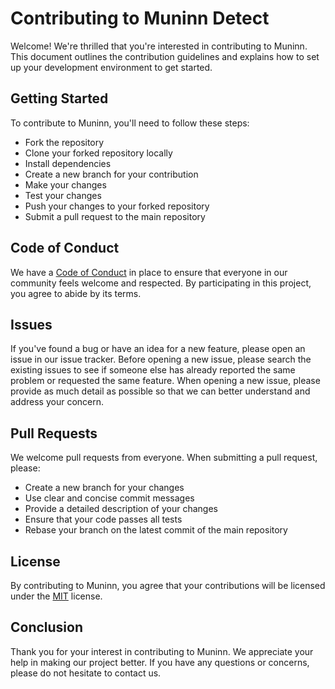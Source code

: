 # Contributing to Muninn Detect

Welcome! We're thrilled that you're interested in contributing to Muninn. This document outlines the contribution guidelines and explains how to set up your development environment to get started.

## Getting Started

To contribute to Muninn, you'll need to follow these steps:

- Fork the repository
- Clone your forked repository locally
- Install dependencies
- Create a new branch for your contribution
- Make your changes
- Test your changes
- Push your changes to your forked repository
- Submit a pull request to the main repository

## Code of Conduct

We have a [Code of Conduct](./CODE_OF_CONDUCT.md) in place to ensure that everyone in our community feels welcome and respected. By participating in this project, you agree to abide by its terms.

## Issues

If you've found a bug or have an idea for a new feature, please open an issue in our issue tracker. Before opening a new issue, please search the existing issues to see if someone else has already reported the same problem or requested the same feature. When opening a new issue, please provide as much detail as possible so that we can better understand and address your concern.

## Pull Requests

We welcome pull requests from everyone. When submitting a pull request, please:

- Create a new branch for your changes
- Use clear and concise commit messages
- Provide a detailed description of your changes
- Ensure that your code passes all tests
- Rebase your branch on the latest commit of the main repository

## License

By contributing to Muninn, you agree that your contributions will be licensed under the [MIT](./LICENSE) license.

## Conclusion

Thank you for your interest in contributing to Muninn. We appreciate your help in making our project better. If you have any questions or concerns, please do not hesitate to contact us.
